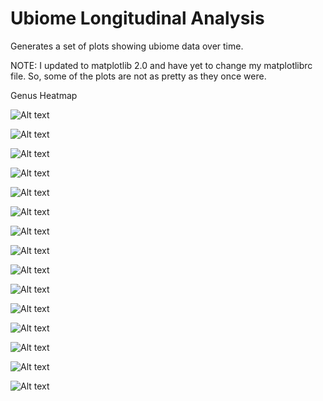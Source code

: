 # Ubiome Longitudinal Analysis
Generates a set of plots showing ubiome data over time.

NOTE: I updated to matplotlib 2.0 and have yet to change my matplotlibrc file.  So, some of the plots are not as pretty as they once were.

Genus Heatmap

![Alt text](https://raw.githubusercontent.com/isaacgerg/ubiome_longitudinal_analysis/master/sample_data/genus%20heatmap.png "Genus Heatmap")

![Alt text](https://raw.githubusercontent.com/isaacgerg/ubiome_longitudinal_analysis/master/sample_data/genus%20heatmap%20-%20alt%20colormap.png "Genus Heatmap Alternate Color Scheme")

![Alt text](https://raw.githubusercontent.com/isaacgerg/ubiome_longitudinal_analysis/master/sample_data/cluster%20analysis.png "Cluster Analysis")

![Alt text](https://raw.githubusercontent.com/isaacgerg/ubiome_longitudinal_analysis/master/sample_data/phyla%20percent%20of%20sample%20-%20stacked.png "Phyla Distrbution")

![Alt text](https://raw.githubusercontent.com/isaacgerg/ubiome_longitudinal_analysis/master/sample_data/genus%20almplot.png "Alm Plot")

![Alt text](https://raw.githubusercontent.com/isaacgerg/ubiome_longitudinal_analysis/master/sample_data/pathogenic%20strains%20-%20stacked.png "Pathogenic Strains")

![Alt text](https://raw.githubusercontent.com/isaacgerg/ubiome_longitudinal_analysis/master/sample_data/gram%20pos%20neg%20-%20stacked.png "Gram Type")

![Alt text](https://raw.githubusercontent.com/isaacgerg/ubiome_longitudinal_analysis/master/sample_data/Percentage%20of%20Probiotic%20Strains.png "Probiotic Stains")

![Alt text](https://raw.githubusercontent.com/isaacgerg/ubiome_longitudinal_analysis/master/sample_data/Percentage%20of%20Methane%20Producing%20Strains.png "IBS-C Stains")

![Alt text](https://raw.githubusercontent.com/isaacgerg/ubiome_longitudinal_analysis/master/sample_data/simpsons%20diversity%20index.png "Diversity")

![Alt text](https://raw.githubusercontent.com/isaacgerg/ubiome_longitudinal_analysis/master/sample_data/Firmicutes%20to%20Bacteroidetes%20Ratio.png "FB Ratio")

![Alt text](https://github.com/isaacgerg/ubiome_longitudinal_analysis/raw/master/sample_data/bottom%2010%20species%20percent%20of%20sample%20-%20stacked.png "bottom 10 species percent of sample - stacked")

![Alt text](https://raw.githubusercontent.com/isaacgerg/ubiome_longitudinal_analysis/master/sample_data/family%20similarity%20to%20median.png "Family Similarity to Median")

![Alt text](https://raw.githubusercontent.com/isaacgerg/ubiome_longitudinal_analysis/master/sample_data/percent%20of%20genii%20identified.png "Percent of genii identified")

![Alt text](https://raw.githubusercontent.com/isaacgerg/ubiome_longitudinal_analysis/master/sample_data/percent%20of%20species%20identified.png "Percent of specifies identified")

